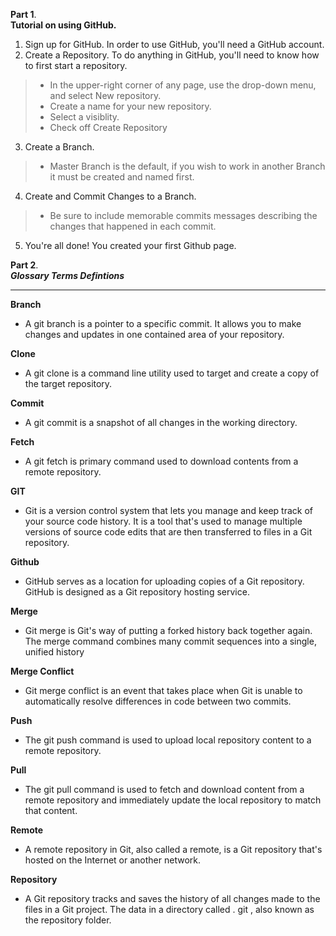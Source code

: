 
__Part 1__.  
__Tutorial on using GitHub.__
1. Sign up for GitHub. In order to use GitHub, you'll need a GitHub account.  
2. Create a Repository. To do anything in GitHub, you'll need to know how to first start a repository.
  >- In the upper-right corner of any page, use the drop-down menu, and select New repository.
  >- Create a name for your new repository.
  >- Select a visiblity.
  >- Check off Create Repository
3. Create a Branch.
>- Master Branch is the default, if you wish to work in another Branch it must be created and named first. 
4. Create and Commit Changes to a Branch.
>- Be sure to include memorable commits messages describing the changes that happened in each commit.
5. You're all done! You created your first Github page.













__Part 2__.  
___Glossary Terms Defintions___
***

__Branch__
- A git branch is a pointer to a specific commit. It allows you to make changes and updates in one contained area of your repository.  

__Clone__
- A git clone is a command line utility used to target and create a copy of the target repository.  

__Commit__
- A git commit is a snapshot of all changes in the working directory.  

__Fetch__
- A git fetch is primary command used to download contents from a remote repository.  

__GIT__
- Git is a version control system that lets you manage and keep track of your source code history. It is a tool that's used to manage multiple versions of source code edits that are then transferred to files in a Git repository.  

__Github__
- GitHub serves as a location for uploading copies of a Git repository. GitHub is designed as a Git repository hosting service.  

__Merge__
- Git merge is Git's way of putting a forked history back together again. The merge command combines many commit sequences into a single, unified history

__Merge Conflict__
- Git merge conflict is an event that takes place when Git is unable to automatically resolve differences in code between two commits.  

__Push__
- The git push command is used to upload local repository content to a remote repository.  

__Pull__
- The git pull command is used to fetch and download content from a remote repository and immediately update the local repository to match that content.  

__Remote__
- A remote repository in Git, also called a remote, is a Git repository that's hosted on the Internet or another network.  

__Repository__
- A Git repository tracks and saves the history of all changes made to the files in a Git project. The data in a directory called . git , also known as the repository folder.  
